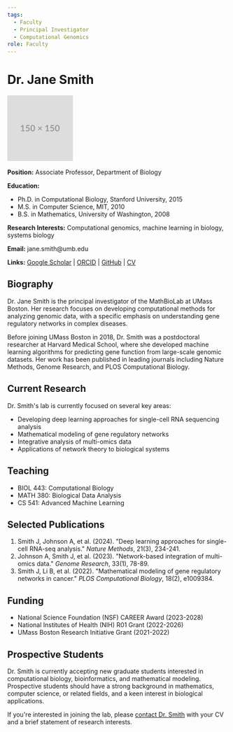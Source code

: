 ```yaml
---
tags:
  - Faculty
  - Principal Investigator
  - Computational Genomics
role: Faculty
---
```


# Dr. Jane Smith

<div class="profile-container">
    <div class="profile-image">
        <img src="../../../assets/images/people/placeholder.png" alt="Dr. Jane Smith">
    </div>
    <div class="profile-content">
        <p><strong>Position:</strong> Associate Professor, Department of Biology</p>
        <p><strong>Education:</strong></p>
        <ul>
            <li>Ph.D. in Computational Biology, Stanford University, 2015</li>
            <li>M.S. in Computer Science, MIT, 2010</li>
            <li>B.S. in Mathematics, University of Washington, 2008</li>
        </ul>
        <p><strong>Research Interests:</strong> Computational genomics, machine learning in biology, systems biology</p>
        <p><strong>Email:</strong> jane.smith@umb.edu</p>
        <p><strong>Links:</strong> 
            <a href="https://scholar.google.com/citations?user=example" target="_blank">Google Scholar</a> | 
            <a href="https://orcid.org/0000-0000-0000-0000" target="_blank">ORCID</a> | 
            <a href="https://github.com/jane-smith" target="_blank">GitHub</a> | 
            <a href="../../../assets/docs/cv-jane-smith.pdf" target="_blank">CV</a>
        </p>
    </div>
</div>

## Biography

Dr. Jane Smith is the principal investigator of the MathBioLab at UMass Boston. Her research focuses on developing computational methods for analyzing genomic data, with a specific emphasis on understanding gene regulatory networks in complex diseases.

Before joining UMass Boston in 2018, Dr. Smith was a postdoctoral researcher at Harvard Medical School, where she developed machine learning algorithms for predicting gene function from large-scale genomic datasets. Her work has been published in leading journals including Nature Methods, Genome Research, and PLOS Computational Biology.

## Current Research

Dr. Smith's lab is currently focused on several key areas:

- Developing deep learning approaches for single-cell RNA sequencing analysis
- Mathematical modeling of gene regulatory networks
- Integrative analysis of multi-omics data
- Applications of network theory to biological systems

## Teaching

- BIOL 443: Computational Biology
- MATH 380: Biological Data Analysis
- CS 541: Advanced Machine Learning

## Selected Publications

1. Smith J, Johnson A, et al. (2024). "Deep learning approaches for single-cell RNA-seq analysis." *Nature Methods*, 21(3), 234-241.
2. Johnson A, Smith J, et al. (2023). "Network-based integration of multi-omics data." *Genome Research*, 33(1), 78-89.
3. Smith J, Li B, et al. (2022). "Mathematical modeling of gene regulatory networks in cancer." *PLOS Computational Biology*, 18(2), e1009384.

## Funding

- National Science Foundation (NSF) CAREER Award (2023-2028)
- National Institutes of Health (NIH) R01 Grant (2022-2026)
- UMass Boston Research Initiative Grant (2021-2022)

## Prospective Students

Dr. Smith is currently accepting new graduate students interested in computational biology, bioinformatics, and mathematical modeling. Prospective students should have a strong background in mathematics, computer science, or related fields, and a keen interest in biological applications.

If you're interested in joining the lab, please [contact Dr. Smith](mailto:jane.smith@umb.edu) with your CV and a brief statement of research interests.
